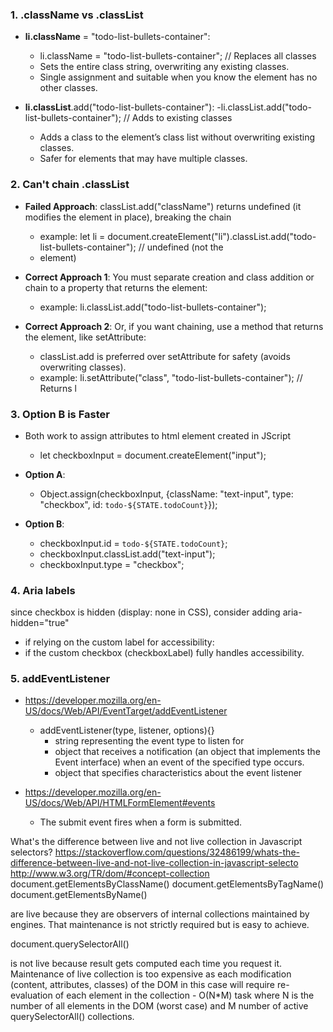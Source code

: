 ### 1. .className vs .classList
- **li.className** = "todo-list-bullets-container": 
    - li.className = "todo-list-bullets-container"; // Replaces all classes
    - Sets the entire class string, overwriting any existing classes. 
    - Single assignment and suitable when you know the element has no other classes.

- **li.classList**.add("todo-list-bullets-container"): 
    -li.classList.add("todo-list-bullets-container"); // Adds to existing classes
    - Adds a class to the element’s class list without overwriting existing classes. 
    - Safer for elements that may have multiple classes.

### 2. Can't chain .classList
- **Failed Approach**: classList.add("className") returns undefined (it modifies the element in place), breaking the chain
    - example: let li = document.createElement("li").classList.add("todo-list-bullets-container"); // undefined (not the <li> element)

- **Correct Approach 1**: You must separate creation and class addition or chain to a property that returns the element:
    - example: li.classList.add("todo-list-bullets-container");

- **Correct Approach 2**: Or, if you want chaining, use a method that returns the element, like setAttribute:
    - classList.add is preferred over setAttribute for safety (avoids overwriting classes).
    - example: li.setAttribute("class", "todo-list-bullets-container"); // Returns l

### 3. Option B is Faster
- Both work to assign attributes to html element created in JScript    
    - let checkboxInput = document.createElement("input");

- **Option A**:
    - Object.assign(checkboxInput, {className: "text-input", type: "checkbox", id: `todo-${STATE.todoCount}`});
    
- **Option B**:
    - checkboxInput.id = `todo-${STATE.todoCount}`;
    - checkboxInput.classList.add("text-input");
    - checkboxInput.type = "checkbox";

### 4. Aria labels
since checkbox is hidden (display: none in CSS), consider adding aria-hidden="true" 
- if relying on the custom label for accessibility:
- if the custom checkbox (checkboxLabel) fully handles accessibility.

### 5. addEventListener
- https://developer.mozilla.org/en-US/docs/Web/API/EventTarget/addEventListener
    - addEventListener(type, listener, options){}
        - string representing the event type to listen for
        - object that receives a notification (an object that implements the Event interface) when an event of the specified type occurs.
        - object that specifies characteristics about the event listener

- https://developer.mozilla.org/en-US/docs/Web/API/HTMLFormElement#events
    - The submit event fires when a form is submitted.



What's the difference between live and not live collection in Javascript selectors?
https://stackoverflow.com/questions/32486199/whats-the-difference-between-live-and-not-live-collection-in-javascript-selecto
http://www.w3.org/TR/dom/#concept-collection
document.getElementsByClassName()
document.getElementsByTagName()
document.getElementsByName()

are live because they are observers of internal collections maintained by engines. That maintenance is not strictly required but is easy to achieve.

document.querySelectorAll() 

is not live because result gets computed each time you request it. Maintenance of live collection is too expensive as each modification (content, attributes, classes) of the DOM in this case will require re-evaluation of each element in the collection - O(N*M) task where N is the number of all elements in the DOM (worst case) and M number of active querySelectorAll() collections.   

